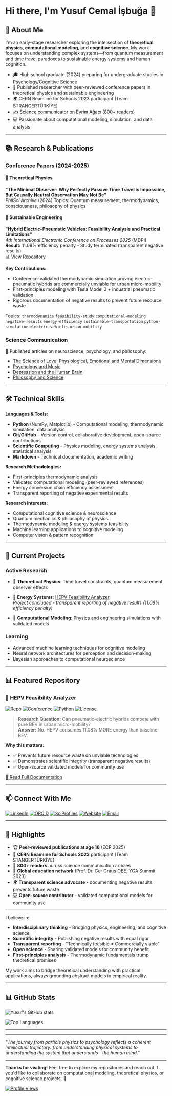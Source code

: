 # Hi there, I'm Yusuf Cemal İşbuğa 👋

## 🧠 About Me

I'm an early-stage researcher exploring the intersection of **theoretical physics**, **computational modeling**, and **cognitive science**. My work focuses on understanding complex systems—from quantum measurement and time travel paradoxes to sustainable energy systems and human cognition.

- 🎓 High school graduate (2024) preparing for undergraduate studies in Psychology/Cognitive Science
- 🔬 Published researcher with peer-reviewed conference papers in theoretical physics and sustainable engineering
- 🌍 CERN Beamline for Schools 2023 participant (Team STRANGERTÜRKİYE)
- ✍️ Science communicator on [Evrim Ağacı](https://evrimagaci.org/leo2311454/blog) (800+ readers)
- 💻 Passionate about computational modeling, simulation, and data analysis

---

## 📚 Research & Publications

### Conference Papers (2024-2025)

#### 🔬 Theoretical Physics
**"The Minimal Observer: Why Perfectly Passive Time Travel is Impossible, But Causally Neutral Observation May Not Be"**  
*PhilSci Archive* (2024) 
Topics: Quantum measurement, thermodynamics, consciousness, philosophy of physics

#### 🚗 Sustainable Engineering
**"Hybrid Electric-Pneumatic Vehicles: Feasibility Analysis and Practical Limitations"**  
*4th International Electronic Conference on Processes 2025* (MDPI)  
**Result:** 11.08% efficiency penalty - Study terminated (transparent negative results)  
📊 [View Repository](https://github.com/yusufcemalisbuga/HEPV-Feasibility-Analyzer)

**Key Contributions:**
- Conference-validated thermodynamic simulation proving electric-pneumatic hybrids are commercially unviable for urban micro-mobility
- First-principles modeling with Tesla Model 3 + industrial pneumatic validation
- Rigorous documentation of negative results to prevent future resource waste

Topics: `thermodynamics` `feasibility-study` `computational-modeling` `negative-results` `energy-efficiency` `sustainable-transportation` `python-simulation` `electric-vehicles` `urban-mobility`

### Science Communication
📖 Published articles on neuroscience, psychology, and philosophy:
- [The Science of Love: Physiological, Emotional and Mental Dimensions](https://evrimagaci.org/blog/askin-bilimi-askin-fizyolojik-duygusal-ve-zihinsel-boyutlari-15953)
- [Psychology and Music](https://evrimagaci.org/blog/psikoloji-ve-muzik-15712)
- [Depression and the Human Brain](https://evrimagaci.org/blog/depresyon-ve-insan-beyni-17248)
- [Philosophy and Science](https://evrimagaci.org/blog/felsefe-ve-bilim-16133)

---

## 🛠️ Technical Skills

**Languages & Tools:**
- **Python** (NumPy, Matplotlib) - Computational modeling, thermodynamic simulation, data analysis
- **Git/GitHub** - Version control, collaborative development, open-source contributions
- **Scientific Computing** - Physics modeling, energy systems analysis, statistical analysis
- **Markdown** - Technical documentation, academic writing

**Research Methodologies:**
- First-principles thermodynamic analysis
- Validated computational modeling (peer-reviewed references)
- Energy conversion chain efficiency assessment
- Transparent reporting of negative experimental results

**Research Interests:**
- Computational cognitive science & neuroscience
- Quantum mechanics & philosophy of physics
- Thermodynamic modeling & energy systems feasibility
- Machine learning applications to cognitive modeling
- Computer vision & pattern recognition

---

## 🔭 Current Projects

### Active Research
- 🧠 **Theoretical Physics**: Time travel constraints, quantum measurement, observer effects  
  
- 🚗 **Energy Systems**: [HEPV Feasibility Analyzer](https://github.com/yusufcemalisbuga/HEPV-Feasibility-Analyzer)  
  *Project concluded - transparent reporting of negative results (11.08% efficiency penalty)*  
  
- 🧮 **Computational Modeling**: Physics and engineering simulations with validated models

### Learning
- Advanced machine learning techniques for cognitive modeling
- Neural network architectures for perception and decision-making
- Bayesian approaches to computational neuroscience

---

## 📊 Featured Repository

### 🔴 HEPV Feasibility Analyzer
[![Repo](https://img.shields.io/badge/Repo-HEPV--Feasibility--Analyzer-red?style=for-the-badge&logo=github)](https://github.com/yusufcemalisbuga/HEPV-Feasibility-Analyzer)
[![Conference](https://img.shields.io/badge/Conference-ECP%202025-blue?style=for-the-badge)](https://ecp2025.sciforum.net/)
[![Python](https://img.shields.io/badge/Python-3.8%2B-green?style=for-the-badge&logo=python)](https://www.python.org/)
[![License](https://img.shields.io/badge/License-MIT-yellow?style=for-the-badge)](https://github.com/yusufcemalisbuga/HEPV-Feasibility-Analyzer/blob/main/LICENSE)

> **Research Question:** Can pneumatic-electric hybrids compete with pure BEV in urban micro-mobility?  
> **Answer:** No. HEPV consumes 11.08% MORE energy than baseline BEV.

**Why this matters:**
- ✅ Prevents future resource waste on unviable technologies
- ✅ Demonstrates scientific integrity (transparent negative results)
- ✅ Open-source validated models for community use

[📖 Read Full Documentation](https://github.com/yusufcemalisbuga/HEPV-Feasibility-Analyzer)

---

## 📫 Connect With Me

[![LinkedIn](https://img.shields.io/badge/LinkedIn-0077B5?style=for-the-badge&logo=linkedin&logoColor=white)](https://www.linkedin.com/in/ycisbuga)
[![ORCID](https://img.shields.io/badge/ORCID-A6CE39?style=for-the-badge&logo=orcid&logoColor=white)](https://orcid.org/0009-0001-7565-9753)
[![SciProfiles](https://img.shields.io/badge/SciProfiles-0066CC?style=for-the-badge&logo=academia&logoColor=white)](https://sciprofiles.com/profile/YusufCemalISBUGA)
[![Website](https://img.shields.io/badge/Website-00C7B7?style=for-the-badge&logo=netlify&logoColor=white)](https://yusufcemalisbuga2025.netlify.app/)
[![Email](https://img.shields.io/badge/Email-D14836?style=for-the-badge&logo=gmail&logoColor=white)](mailto:yisbuga37@gmail.com)

---

## 🌟 Highlights

- 🏆 **Peer-reviewed publications at age 18** (ECP 2025)
- 🔬 **CERN Beamline for Schools 2023** participant (Team STANGERTÜRKİYE)
- 📖 **800+ readers** across science communication articles
- 🤝 **Global education network** (Prof. Dr. Ger Graus OBE, YGA Summit 2023)
- 🌍 **Transparent science advocate** - documenting negative results prevents future waste
- 💻 **Open-source contributor** - validated computational models for community use

---



I believe in:
- **Interdisciplinary thinking** - Bridging physics, engineering, and cognitive science
- **Scientific integrity** - Publishing negative results with equal rigor
- **Transparent reporting** - "Technically feasible ≠ Commercially viable"
- **Open science** - Sharing validated models for community benefit
- **First-principles analysis** - Thermodynamic fundamentals trump theoretical promises

My work aims to bridge theoretical understanding with practical applications, always grounding abstract models in empirical reality.

---

## 📊 GitHub Stats

![Yusuf's GitHub stats](https://github-readme-stats.vercel.app/api?username=yusufcemalisbuga&show_icons=true&theme=radical)

![Top Languages](https://github-readme-stats.vercel.app/api/top-langs/?username=yusufcemalisbuga&layout=compact&theme=radical)

---



---



*"The journey from particle physics to psychology reflects a coherent intellectual trajectory: from understanding physical systems to understanding the system that understands—the human mind."*

---

**Thanks for visiting!** Feel free to explore my repositories and reach out if you'd like to collaborate on computational modeling, theoretical physics, or cognitive science projects. 🚀

[![Profile Views](https://komarev.com/ghpvc/?username=yusufcemalisbuga&color=blue&style=flat-square)](https://github.com/yusufcemalisbuga)
